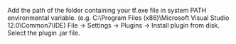 Add the path of the folder containing your tf.exe file in system PATH environmental variable. (e.g. C:\Program Files (x86)\Microsoft Visual Studio 12.0\Common7\IDE)
File -> Settings -> Plugins -> Install plugin from disk. Select the plugin .jar file.
